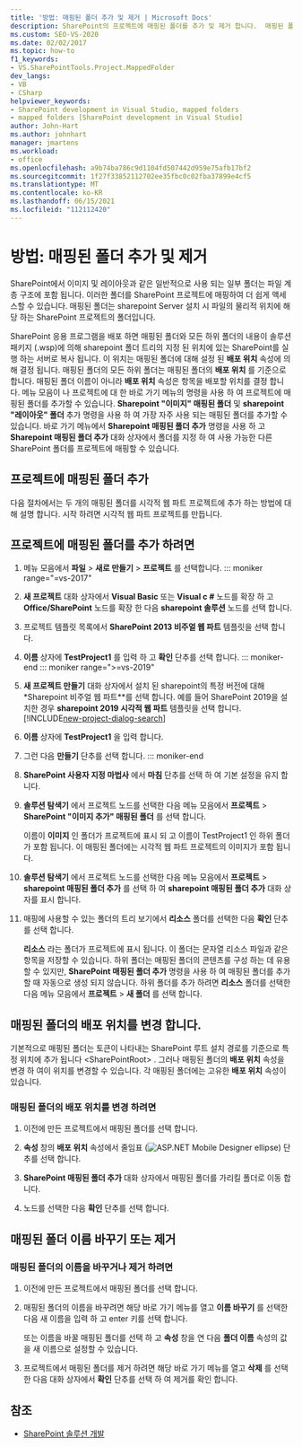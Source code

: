 ```yaml
---
title: '방법: 매핑된 폴더 추가 및 제거 | Microsoft Docs'
description: SharePoint의 프로젝트에 매핑된 폴더를 추가 및 제거 합니다.  매핑된 폴더의 배포 위치를 변경 합니다. 매핑된 폴더의 이름을 바꾸거나 제거 합니다.
ms.custom: SEO-VS-2020
ms.date: 02/02/2017
ms.topic: how-to
f1_keywords:
- VS.SharePointTools.Project.MappedFolder
dev_langs:
- VB
- CSharp
helpviewer_keywords:
- SharePoint development in Visual Studio, mapped folders
- mapped folders [SharePoint development in Visual Studio]
author: John-Hart
ms.author: johnhart
manager: jmartens
ms.workload:
- office
ms.openlocfilehash: a9b74ba786c9d1104fd507442d959e75afb17bf2
ms.sourcegitcommit: 1f27f33852112702ee35fbc0c02fba37899e4cf5
ms.translationtype: MT
ms.contentlocale: ko-KR
ms.lasthandoff: 06/15/2021
ms.locfileid: "112112420"
---
```

# <a name="how-to-add-and-remove-mapped-folders"></a>방법: 매핑된 폴더 추가 및 제거

  SharePoint에서 이미지 및 레이아웃과 같은 일반적으로 사용 되는 일부 폴더는 파일 계층 구조에 포함 됩니다. 이러한 폴더를 SharePoint 프로젝트에 매핑하여 더 쉽게 액세스할 수 있습니다. 매핑된 폴더는 sharepoint Server 설치 시 파일의 물리적 위치에 해당 하는 SharePoint 프로젝트의 폴더입니다.

 SharePoint 응용 프로그램을 배포 하면 매핑된 폴더와 모든 하위 폴더의 내용이 솔루션 패키지 (.wsp)에 의해 sharepoint 폴더 트리의 지정 된 위치에 있는 SharePoint를 실행 하는 서버로 복사 됩니다. 이 위치는 매핑된 폴더에 대해 설정 된 **배포 위치** 속성에 의해 결정 됩니다. 매핑된 폴더의 모든 하위 폴더는 매핑된 폴더의 **배포 위치** 를 기준으로 합니다. 매핑된 폴더 이름이 아니라 **배포 위치** 속성은 항목을 배포할 위치를 결정 합니다.
메뉴 모음이 나 프로젝트에 대 한 바로 가기 메뉴의 명령을 사용 하 여 프로젝트에 매핑된 폴더를 추가할 수 있습니다. **Sharepoint "이미지" 매핑된 폴더** 및 **sharepoint "레이아웃" 폴더** 추가 명령을 사용 하 여 가장 자주 사용 되는 매핑된 폴더를 추가할 수 있습니다. 바로 가기 메뉴에서 **Sharepoint 매핑된 폴더 추가** 명령을 사용 하 고 **Sharepoint 매핑된 폴더 추가** 대화 상자에서 폴더를 지정 하 여 사용 가능한 다른 SharePoint 폴더를 프로젝트에 매핑할 수 있습니다.

## <a name="add-mapped-folders-to-a-project"></a>프로젝트에 매핑된 폴더 추가

 다음 절차에서는 두 개의 매핑된 폴더를 시각적 웹 파트 프로젝트에 추가 하는 방법에 대해 설명 합니다. 시작 하려면 시각적 웹 파트 프로젝트를 만듭니다.

## <a name="to-add-mapped-folders-to-a-project"></a>프로젝트에 매핑된 폴더를 추가 하려면

1. 메뉴 모음에서 **파일** > **새로 만들기** > **프로젝트** 를 선택합니다.
::: moniker range="=vs-2017"
2. **새 프로젝트** 대화 상자에서 **Visual Basic** 또는 **Visual c #** 노드를 확장 하 고 **Office/SharePoint** 노드를 확장 한 다음 **sharepoint 솔루션** 노드를 선택 합니다.

3. 프로젝트 템플릿 목록에서 **SharePoint 2013 비주얼 웹 파트** 템플릿을 선택 합니다.

4. **이름** 상자에 **TestProject1** 를 입력 하 고 **확인** 단추를 선택 합니다.
::: moniker-end
::: moniker range=">=vs-2019"
2. **새 프로젝트 만들기** 대화 상자에서 설치 된 sharepoint의 특정 버전에 대해 *Sharepoint 비주얼 웹 파트**를 선택 합니다. 예를 들어 SharePoint 2019을 설치한 경우 **sharepoint 2019 시각적 웹 파트** 템플릿을 선택 합니다.
    [!INCLUDE[new-project-dialog-search](../sharepoint/includes/new-project-dialog-search-md.md)]

3. **이름** 상자에 **TestProject1** 을 입력 합니다.
4. 그런 다음 **만들기** 단추를 선택 합니다.
::: moniker-end

5. **SharePoint 사용자 지정 마법사** 에서 **마침** 단추를 선택 하 여 기본 설정을 유지 합니다.

6. **솔루션 탐색기** 에서 프로젝트 노드를 선택한 다음 메뉴 모음에서 **프로젝트**  >  **SharePoint "이미지 추가" 매핑된 폴더** 를 선택 합니다.

     이름이 **이미지** 인 폴더가 프로젝트에 표시 되 고 이름이 TestProject1 인 하위 폴더가 포함 됩니다. 이 매핑된 폴더에는 시각적 웹 파트 프로젝트의 이미지가 포함 됩니다.

7. **솔루션 탐색기** 에서 프로젝트 노드를 선택한 다음 메뉴 모음에서 **프로젝트**  >  **sharepoint 매핑된 폴더 추가** 를 선택 하 여 **sharepoint 매핑된 폴더 추가** 대화 상자를 표시 합니다.

8. 매핑에 사용할 수 있는 폴더의 트리 보기에서 **리소스** 폴더를 선택한 다음 **확인** 단추를 선택 합니다.

     **리소스** 라는 폴더가 프로젝트에 표시 됩니다. 이 폴더는 문자열 리소스 파일과 같은 항목을 저장할 수 있습니다. 하위 폴더는 매핑된 폴더의 콘텐츠를 구성 하는 데 유용할 수 있지만, **SharePoint 매핑된 폴더 추가** 명령을 사용 하 여 매핑된 폴더를 추가할 때 자동으로 생성 되지 않습니다. 하위 폴더를 추가 하려면 **리소스** 폴더를 선택한 다음 메뉴 모음에서 **프로젝트**  >  **새 폴더** 를 선택 합니다.

## <a name="change-the-deployment-location-of-a-mapped-folder"></a>매핑된 폴더의 배포 위치를 변경 합니다.

 기본적으로 매핑된 폴더는 토큰이 나타내는 SharePoint 루트 설치 경로를 기준으로 특정 위치에 추가 됩니다 \<SharePointRoot> . 그러나 매핑된 폴더의 **배포 위치** 속성을 변경 하 여이 위치를 변경할 수 있습니다. 각 매핑된 폴더에는 고유한 **배포 위치** 속성이 있습니다.

### <a name="to-change-the-deployment-location-of-a-mapped-folder"></a>매핑된 폴더의 배포 위치를 변경 하려면

1. 이전에 만든 프로젝트에서 매핑된 폴더를 선택 합니다.

2. **속성** 창의 **배포 위치** 속성에서 줄임표 (![ASP.NET Mobile Designer ellipse](../sharepoint/media/mwellipsis.gif "ASP.NET 모바일 디자이너 줄임표")) 단추를 선택 합니다.

3. **SharePoint 매핑된 폴더 추가** 대화 상자에서 매핑된 폴더를 가리킬 폴더로 이동 합니다.

4. 노드를 선택한 다음 **확인** 단추를 선택 합니다.

## <a name="rename-or-remove-mapped-folders"></a>매핑된 폴더 이름 바꾸기 또는 제거

### <a name="to-rename-or-remove-a-mapped-folder"></a>매핑된 폴더의 이름을 바꾸거나 제거 하려면

1. 이전에 만든 프로젝트에서 매핑된 폴더를 선택 합니다.

2. 매핑된 폴더의 이름을 바꾸려면 해당 바로 가기 메뉴를 열고 **이름 바꾸기** 를 선택한 다음 새 이름을 입력 하 고 enter 키를 선택 합니다.

     또는 이름을 바꿀 매핑된 폴더를 선택 하 고 **속성** 창을 연 다음 **폴더 이름** 속성의 값을 새 이름으로 설정할 수 있습니다.

3. 프로젝트에서 매핑된 폴더를 제거 하려면 해당 바로 가기 메뉴를 열고 **삭제** 를 선택한 다음 대화 상자에서 **확인** 단추를 선택 하 여 제거를 확인 합니다.

## <a name="see-also"></a>참조

- [SharePoint 솔루션 개발](../sharepoint/developing-sharepoint-solutions.md)
